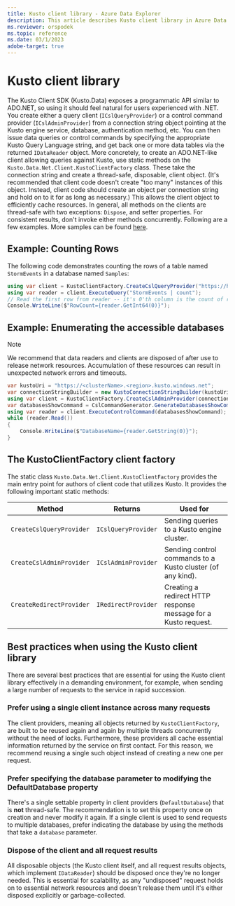 ```yaml
---
title: Kusto client library - Azure Data Explorer
description: This article describes Kusto client library in Azure Data Explorer.
ms.reviewer: orspodek
ms.topic: reference
ms.date: 03/1/2023
adobe-target: true
---
```

# Kusto client library
    
The Kusto Client SDK (Kusto.Data) exposes a programmatic API
similar to ADO.NET, so using it should feel
natural for users experienced with .NET. You create
either a query client (`ICslQueryProvider`) or a control command
provider (`ICslAdminProvider`) from a connection string object
pointing at the Kusto engine service, database, authentication
method, etc. You can then issue data queries or
control commands by specifying the appropriate Kusto Query Language
string, and get back one or more data tables via the returned
`IDataReader` object.
More concretely, to create an ADO.NET-like client allowing queries against
Kusto, use static methods on the `Kusto.Data.Net.Client.KustoClientFactory`
class. These take the connection string and create a thread-safe, disposable,
client object. (It's recommended that client code doesn't
create "too many" instances of this object. Instead, client code should create an
object per connection string and hold on to it for as long as necessary.)
This allows the client object to efficiently cache resources.
In general, all methods on the clients are thread-safe with two exceptions: `Dispose`, 
and setter properties. For consistent results, don't invoke either methods
concurrently.
Following are a few examples. More samples can be found [here](https://github.com/Azure/azure-kusto-samples-dotnet/tree/master/client).

## Example: Counting Rows

The following code demonstrates counting the rows of a table named `StormEvents` in a database named `Samples`:

```csharp
using var client = KustoClientFactory.CreateCslQueryProvider("https://help.kusto.windows.net/Samples;Fed=true");
using var reader = client.ExecuteQuery("StormEvents | count");
// Read the first row from reader -- it's 0'th column is the count of records in MyTable
Console.WriteLine($"RowCount={reader.GetInt64(0)}");
```

## Example: Enumerating the accessible databases

> [!NOTE]
> We recommend that data readers and clients are disposed of after use to release network resources. Accumulation of these resources can result in unexpected network errors and timeouts.

```csharp
var kustoUri = "https://<clusterName>.<region>.kusto.windows.net";
var connectionStringBuilder = new KustoConnectionStringBuilder(kustoUri).WithAadUserPromptAuthentication();
using var client = KustoClientFactory.CreateCslAdminProvider(connectionStringBuilder);
var databasesShowCommand = CslCommandGenerator.GenerateDatabasesShowCommand();
using var reader = client.ExecuteControlCommand(databasesShowCommand);
while (reader.Read())
{
    Console.WriteLine($"DatabaseName={reader.GetString(0)}");
}
```

## The KustoClientFactory client factory

The static class `Kusto.Data.Net.Client.KustoClientFactory` provides the main entry point for authors
of client code that utilizes Kusto. It provides the following important static methods:

|Method                                      |Returns                                |Used for                                                      |
|--------------------------------------------|---------------------------------------|--------------------------------------------------------------|
|`CreateCslQueryProvider`                    |`ICslQueryProvider`                    |Sending queries to a Kusto engine cluster.                    |
|`CreateCslAdminProvider`                    |`ICslAdminProvider`                    |Sending control commands to a Kusto cluster (of any kind).    |
|`CreateRedirectProvider`                    |`IRedirectProvider`                    |Creating a redirect HTTP response message for a Kusto request.|

## Best practices when using the Kusto client library

There are several best practices that are essential for using the Kusto client library
effectively in a demanding environment, for example, when sending a large number of requests to the service
in rapid succession.

### Prefer using a single client instance across many requests

The client providers, meaning all objects returned by `KustoClientFactory`, are built to be
reused again and again by multiple threads concurrently without the need of locks. Furthermore,
these providers all cache essential information returned by the service on first contact. For this reason, we recommend reusing a single
such object instead of creating a new one per request.

### Prefer specifying the database parameter to modifying the DefaultDatabase property

There's a single settable property in client providers (`DefaultDatabase`) that is **not** thread-safe.
The recommendation is to set this property once on creation and never modify it again.
If a single client is used to send requests to multiple databases, prefer indicating the database
by using the methods that take a `database` parameter.

### Dispose of the client and all request results

All disposable objects (the Kusto client itself, and all request results objects,
which implement `IDataReader`) should be disposed once they're no longer needed. This is
essential for scalability, as any "undisposed" request holds on to essential network
resources and doesn't release them until it's either disposed explicitly or garbage-collected.
